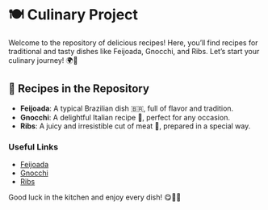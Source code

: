 # 🍽️ Culinary Project

Welcome to the repository of delicious recipes! Here, you’ll find recipes for traditional and tasty dishes like Feijoada, Gnocchi, and Ribs. Let’s start your culinary journey! 🌍🍴

## 🍲 Recipes in the Repository

- **Feijoada**: A typical Brazilian dish 🇧🇷, full of flavor and tradition.
- **Gnocchi**: A delightful Italian recipe 🍝, perfect for any occasion.
- **Ribs**: A juicy and irresistible cut of meat 🥩, prepared in a special way.

### Useful Links
- [Feijoada](./Feijoada/recipe.md)
- [Gnocchi](./Nhoque/recipe.md)
- [Ribs](./Costela/recipe.md)

Good luck in the kitchen and enjoy every dish! 😋👨‍🍳

